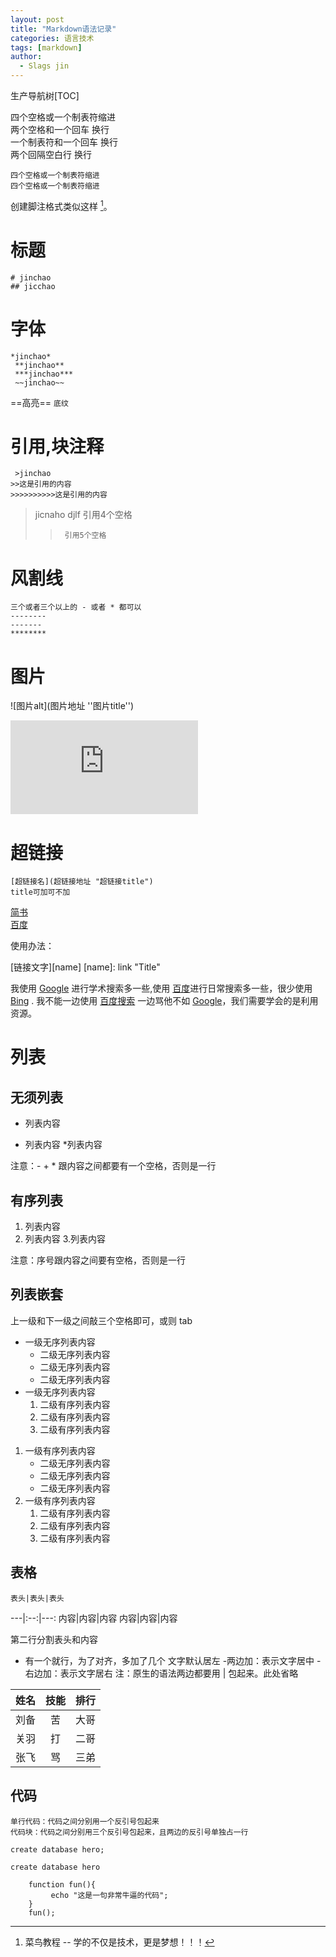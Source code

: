 ```yaml
---
layout: post
title: "Markdown语法记录"
categories: 语言技术
tags: [markdown]
author:
  - Slags jin
---
```



生产导航树[TOC]

四个空格或一个制表符缩进    
两个空格和一个回车 换行  
一个制表符和一个回车 换行   
两个回隔空白行 换行 


    四个空格或一个制表符缩进  
    四个空格或一个制表符缩进

<!--闯将脚注的方法-->
创建脚注格式类似这样 [^RUNOOB]。
[^RUNOOB]: 菜鸟教程 -- 学的不仅是技术，更是梦想！！！


<!--注释-->

# 标题
    # jinchao
    ## jicchao
# 字体
    *jinchao*
     **jinchao**
     ***jinchao***
     ~~jinchao~~

==高亮==
` 底纹 ` 
# 引用,块注释
     >jinchao
    >>这是引用的内容
    >>>>>>>>>>这是引用的内容
    
>    jicnaho djlf 引用4个空格
>>      引用5个空格


# 风割线
    三个或者三个以上的 - 或者 * 都可以
    --------
    -------
    ********
# 图片
![图片alt](图片地址 ''图片title'')

![blockchain](https://note.youdao.com/ynoteshare1/index.html?id=98024a40b63428b773aae2483725dd8b&type=note "区块链")

# 超链接

    [超链接名](超链接地址 "超链接title")
    title可加可不加

[简书](http://jianshu.com "jinchao")    
[百度](http://baidu.com)


使用办法：

[链接文字][name]
[name]: link "Title"

我使用 [Google][1] 进行学术搜索多一些,使用 [百度][2]进行日常搜索多一些，很少使用[Bing][3] .
我不能一边使用 [百度搜索][2] 一边骂他不如 [Google][1]，我们需要学会的是利用资源。

[1]: https://www.google.com/ "Google"
[2]: https://www.baidu.com/ "Baidu Search"
[3]: https://cn.bing.com/ "Bing Search"


# 列表
## 无须列表
- 列表内容
+ 列表内容
*列表内容


注意：- + * 跟内容之间都要有一个空格，否则是一行
## 有序列表
1. 列表内容
2. 列表内容
3.列表内容

注意：序号跟内容之间要有空格，否则是一行

## 列表嵌套   
上一级和下一级之间敲三个空格即可，或则 tab 
+ 一级无序列表内容
  + 二级无序列表内容
  * 二级无序列表内容
  * 二级无序列表内容
+ 一级无序列表内容
  1. 二级有序列表内容
  2. 二级有序列表内容
  3. 二级有序列表内容
1. 一级有序列表内容
    - 二级无序列表内容
    - 二级无序列表内容
    - 二级无序列表内容
2. 一级有序列表内容
    1.  二级有序列表内容
    2.  二级有序列表内容
    3.  二级有序列表内容

## 表格
    表头|表头|表头
---|:--:|---:
内容|内容|内容
内容|内容|内容

第二行分割表头和内容
- 有一个就行，为了对齐，多加了几个
文字默认居左
-两边加：表示文字居中
-右边加：表示文字居右
注：原生的语法两边都要用 | 包起来。此处省略

姓名|技能|排行
-:|:-:|:-
刘备|苦|大哥
关羽|打|二哥
张飞|骂|三弟

## 代码
    单行代码：代码之间分别用一个反引号包起来
    代码块：代码之间分别用三个反引号包起来，且两边的反引号单独占一行
`create database hero;`

``create database hero``
```
    function fun(){
         echo "这是一句非常牛逼的代码";
    }
    fun();
```